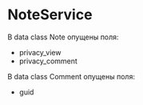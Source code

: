 # NoteService

В data class Note опущены поля:
- privacy_view
- privacy_comment

В data class Comment опущены поля:
- guid